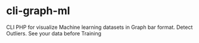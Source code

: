 # cli-graph-ml
CLI PHP for visualize Machine learning datasets in Graph bar format. Detect Outliers. See your data before Training
